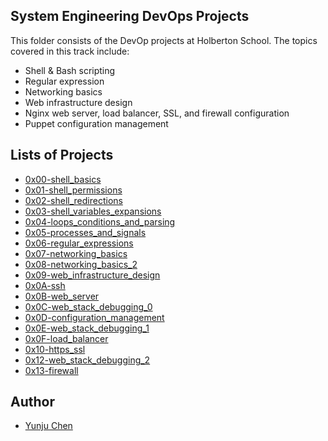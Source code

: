 ## System Engineering DevOps Projects
  
This folder consists of the DevOp projects at Holberton School. The topics covered in this track include:  
* Shell & Bash scripting  
* Regular expression
* Networking basics
* Web infrastructure design
* Nginx web server, load balancer, SSL, and firewall configuration
* Puppet configuration management

## Lists of Projects
* [0x00-shell_basics](https://github.com/yunjuc/holberton-system_engineering-devops/tree/master/0x00-shell_basics)
* [0x01-shell_permissions](https://github.com/yunjuc/holberton-system_engineering-devops/tree/master/0x01-shell_permissions)
* [0x02-shell_redirections](https://github.com/yunjuc/holberton-system_engineering-devops/tree/master/0x02-shell_redirections)
* [0x03-shell_variables_expansions](https://github.com/yunjuc/holberton-system_engineering-devops/tree/master/0x03-shell_variables_expansions)
* [0x04-loops_conditions_and_parsing](https://github.com/yunjuc/holberton-system_engineering-devops/tree/master/0x04-loops_conditions_and_parsing)
* [0x05-processes_and_signals](https://github.com/yunjuc/holberton-system_engineering-devops/tree/master/0x05-processes_and_signals)
* [0x06-regular_expressions](https://github.com/yunjuc/holberton-system_engineering-devops/tree/master/0x06-regular_expressions)
* [0x07-networking_basics](https://github.com/yunjuc/holberton-system_engineering-devops/tree/master/0x07-networking_basics)
* [0x08-networking_basics_2](https://github.com/yunjuc/holberton-system_engineering-devops/tree/master/0x08-networking_basics_2)
* [0x09-web_infrastructure_design](https://github.com/yunjuc/holberton-system_engineering-devops/tree/master/0x09-web_infrastructure_design)
* [0x0A-ssh](https://github.com/yunjuc/holberton-system_engineering-devops/tree/master/0x0A-ssh)
* [0x0B-web_server](https://github.com/yunjuc/holberton-system_engineering-devops/tree/master/0x0B-web_server)
* [0x0C-web_stack_debugging_0](https://github.com/yunjuc/holberton-system_engineering-devops/tree/master/0x0C-web_stack_debugging_0)
* [0x0D-configuration_management](https://github.com/yunjuc/holberton-system_engineering-devops/tree/master/0x0D-configuration_management)
* [0x0E-web_stack_debugging_1](https://github.com/yunjuc/holberton-system_engineering-devops/tree/master/0x0E-web_stack_debugging_1)
* [0x0F-load_balancer](https://github.com/yunjuc/holberton-system_engineering-devops/tree/master/0x0F-load_balancer)
* [0x10-https_ssl](https://github.com/yunjuc/holberton-system_engineering-devops/tree/master/0x10-https_ssl)
* [0x12-web_stack_debugging_2](https://github.com/yunjuc/holberton-system_engineering-devops/tree/master/0x12-web_stack_debugging_2)
* [0x13-firewall](https://github.com/yunjuc/holberton-system_engineering-devops/tree/master/0x13-firewall)

## Author
* [Yunju Chen](https://github.com/yunjuc/)
